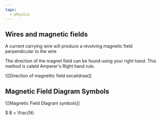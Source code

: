 ```yaml
---
tags:
  - physics
---
```

## Wires and magnetic fields
A current carrying wire will produce a revolving magnetic field perpendicular to the wire 

The direction of the magnet field can be found using your right hand. This method is caleld Amperer's RIght hand rule.  

![[Direction of magnettic field excalidraw]]
## Magnetic Field Diagram Symbols

![[Magnetic Field DIagram symbols]]

$ B = \frac{N}